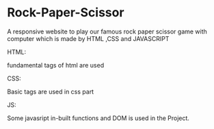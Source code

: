 # Rock-Paper-Scissor
A responsive website to play our famous rock paper scissor game with computer which is made by HTML ,CSS and JAVASCRIPT


HTML:


fundamental tags of html are used

CSS:

Basic tags are used in css part 

JS:

Some javasript in-built functions and DOM is used in the Project.
